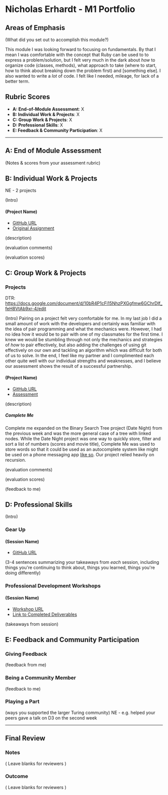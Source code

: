 # Nicholas Erhardt - M1 Portfolio

## Areas of Emphasis

(What did you set out to accomplish this module?)

This module I was looking forward to focusing on fundamentals.  By that I mean I was comfortable with the concept that Ruby can be used to to express a problem/solution, but I felt very much in the dark about *how* to organize code (classes, methods), what approach to take (where to start, how to think about breaking down the problem first) and [something else].  I also wanted to write a *lot* of code.  I felt like I needed, mileage, for lack of a better term.  

## Rubric Scores

* **A: End-of-Module Assessment**: X
* **B: Individual Work & Projects**: X
* **C: Group Work & Projects**: X
* **D: Professional Skills**: X
* **E: Feedback & Community Participation**: X

-----------------------

## A: End of Module Assessment

(Notes & scores from your assessment rubric)


## B: Individual Work & Projects
NE - 2 projects

(Intro)

#### (Project Name)

* [GitHub URL]()
* [Original Assignment]()

(description)

(evaluation comments)

(evaluation scores)

## C: Group Work & Projects

### Projects

DTR: https://docs.google.com/document/d/10bR4P1cFi15NhzPXGgfmw6GChrDIf_feH8VtAb9xr-4/edit

(Intro)
Pairing on a project felt very comfortable for me.  In my last job I did a small amount of work with the developers and certainly was familiar with the idea of pair programming and what the mechanics were.  However, I had no idea how it would be to pair with one of my classmates for the first time.  I knew we would be stumbling through not only the mechanics and strategies of *how* to pair effectively, but also adding the challenges of using git effectively on our own and tackling an algorithm which was difficult for both of us to solve.  In the end, I feel like my partner and I complimented each other quite well with our individual strengths and weaknesses, and I believe our assessment shows the result of a successful partnership.

#### (Project Name)

* [GitHub URL](https://github.com/ski-climb/Complete-Me)
* [Assessment](https://github.com/turingschool/ruby-submissions/blob/master/1610-b/complete_me/laszlo_nick.md)

(description)
##### Complete Me 
Complete me expanded on the Binary Search Tree project (Date Night) from the previous week and was the more general case of a tree with linked nodes.  While the Date Night project was one way to quickly store, filter and sort a list of numbers (scores and movie title), Complete Me was used to store words so that it could be used as an autocomplete system like might be used on a phone messaging app [like so](http://www.damnyouautocorrect.com/10484/the-top-15-most-popular-dyac-texts-of-all-time/).  Our project relied heavily on recursion.  

(evaluation comments)

(evaluation scores)

(feedback to me)

## D: Professional Skills
(Intro)

### Gear Up
#### (Session Name)

* [GitHub URL]()

(3-4 sentences summarizing your takeaways from _each_ session, including things you're continuing to think about, things you learned, things you're doing differently)


### Professional Development Workshops
#### (Session Name)

* [Workshop URL]()
* [Link to Completed Deliverables]()

(takeaways from session)

## E: Feedback and Community Participation

### Giving Feedback

(feedback from me)

### Being a Community Member

(feedback to me)

### Playing a Part

(ways you supported the larger Turing community)
NE - e.g. helped your peers
gave a talk on D3 on the second week

------------------

## Final Review

### Notes

( Leave blanks for reviewers )

### Outcome

( Leave blanks for reviewers )
